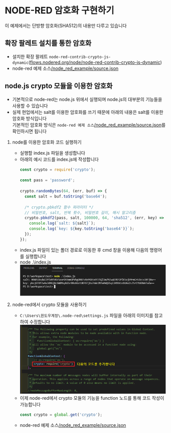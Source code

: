 # NODE-RED 암호화 구현하기
이 예제에서는 단방향 암호화(SHA512)의 내용만 다루고 있습니다

## 확장 팔레트 설치를 통한 암호화
- 설치한 확장 팔레트 `node-red-contrib-crypto-js-dynamic`([flows.nodered.org/node/node-red-contrib-crypto-js-dynamic](https://flows.nodered.org/node/node-red-contrib-crypto-js-dynamic))
- node-red 예제 소스[/node_red_example/source.json](./node_red_example/source.json)

## node.js crypto 모듈을 이용한 암호화

- 기본적으로 node-red는 node.js 위에서 실행되며 node.js의 대부분의 기능들을 사용할 수 있습니다  
- 실제 현업에서는 salt를 이용한 암호화를 쓰기 때문에 아래의 내용은 salt를 이용한 암호화 방식입니다  
기본적인 암호화 방식은 `node-red 예제 소스`[/node_red_example/source.json](./node_red_example/source.json)를 확인하시면 됩니다  

1. node를 이용한 암호화 코드 실행하기
    - 실행할 index.js 파일을 생성합니다
    - 아래의 예시 코드를 index.js에 작성합니다
      ```js
      const crypto = require('crypto');

      const pass = 'password';

      crypto.randomBytes(64, (err, buf) => {
        const salt = buf.toString('base64');

        /* crypto.pbkdf2 함수 파라미터 */
        // 비밀번호, salt, 반복 횟수, 비밀번호 길이, 해시 알고리즘
        crypto.pbkdf2(pass, salt, 100000, 64, 'sha512', (err, key) => {
          console.log(`salt: ${salt}`);
          console.log(`key: ${key.toString('base64')}`);
        });
      });
      ```
    - index.js 파일이 있는 폴더 경로로 이동한 후 cmd 창을 이용해 다음의 명령어를 실행합니다
    - node .\index.js  
    ![index.js 실행 결과](./img/node_example.png)

2. node-red에서 crypto 모듈을 사용하기
    - `C:\Users\윈도우계정\.node-red\settings.js` 파일을 아래의 이미지를 참고하여 수정합니다  
    ![index.js 실행 결과](./img/nodeRed_settings_js.png)
    - 이제 node-red에서 crypto 모듈의 기능을 function 노드를 통해 코드 작성이 가능합니다
      ```js
      const crypto = global.get('crypto');
      ```
    - node-red 예제 소스[/node_red_example/source.json](./node_red_example/source.json)